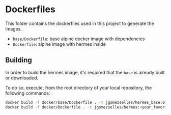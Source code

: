 # Dockerfiles

This folder contains the dockerfiles used in this project to generate the images.

* `base/Dockerfile`: base alpine docker image with dependencies
* `Dockerfile`: alpine image with hermes inside

## Building

In order to build the hermes image, it's required that the `base` is already built or downloaded.

To do so, execute, from the root directory of your local repository, the
following commands:

```bash
docker build -f docker/base/Dockerfile . -t jgomezselles/hermes_base:0.0.1 # You may want to skip this one, and just pull it!
docker build -f docker/Dockerfile . -t jgomezselles/hermes:<your_favorite_tag>
```

